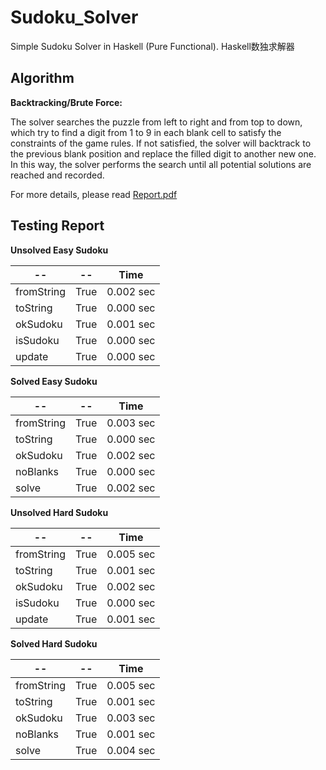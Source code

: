 # Sudoku_Solver
Simple Sudoku Solver in Haskell (Pure Functional). Haskell数独求解器

## Algorithm
**Backtracking/Brute Force:**

The solver searches the puzzle from left to right and from top to down, which try to find a digit from 1 to 9 in each blank cell to satisfy the constraints of the game rules. If not satisfied, the solver will backtrack to the previous blank position and replace the filled digit to another new one. In this way, the solver performs the search until all potential solutions are reached and recorded. 

For more details, please read [Report.pdf](https://github.com/Chan-Xu/Sudoku_Solver/blob/master/Report.pdf)

## Testing Report
**Unsolved Easy Sudoku**

--|--|Time
--|--|--
fromString|True|0.002 sec
toString|True|0.000 sec
okSudoku|True|0.001 sec
isSudoku|True|0.000 sec
update|True|0.000 sec

**Solved Easy Sudoku**

--|--|Time
--|--|--
fromString|True|0.003 sec
toString|True|0.000 sec
okSudoku|True|0.002 sec
noBlanks|True|0.000 sec
solve|True|0.002 sec

**Unsolved Hard Sudoku**

--|--|Time
--|--|--
fromString|True|0.005 sec
toString|True|0.001 sec
okSudoku|True|0.002 sec
isSudoku|True|0.000 sec
update|True|0.001 sec

**Solved Hard Sudoku**

--|--|Time
--|--|--
fromString|True|0.005 sec
toString|True|0.001 sec
okSudoku|True|0.003 sec
noBlanks|True|0.001 sec
solve|True|0.004 sec



